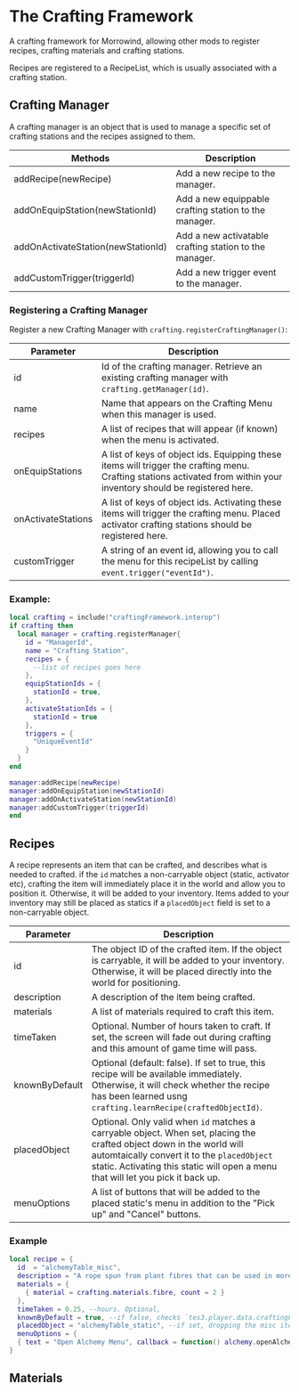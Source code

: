 # The Crafting Framework
A crafting framework for Morrowind, allowing other mods to register recipes, crafting materials and crafting stations.

Recipes are registered to a RecipeList, which is usually associated with a crafting station. 

## Crafting Manager

A crafting manager is an object that is used to manage a specific set of crafting stations and the recipes assigned to them.

| Methods | Description |
| ------- | ----------- |
| addRecipe(newRecipe) | Add a new recipe to the manager. |
| addOnEquipStation(newStationId) | Add a new equippable crafting station to the manager. | 
| addOnActivateStation(newStationId) | Add a new activatable crafting station to the manager. |
| addCustomTrigger(triggerId) | Add a new trigger event to the manager. |

### Registering a Crafting Manager

Register a new Crafting Manager with `crafting.registerCraftingManager()`:

| Parameter | Description |
| --------- | ----------- |
| id | Id of the crafting manager. Retrieve an existing crafting manager with `crafting.getManager(id)`. |
| name | Name that appears on the Crafting Menu when this manager is used. |
| recipes   | A list of recipes that will appear (if known) when the menu is activated. |
| onEquipStations | A list of keys of object ids. Equipping these items will trigger the crafting menu. Crafting stations activated from within your inventory should be registered here. |
| onActivateStations | A list of keys of object ids. Activating these items will trigger the crafting menu. Placed activator crafting stations should be registered here. |
| customTrigger | A string of an event id, allowing you to call the menu for this recipeList by calling `event.trigger("eventId")`. |

### Example:

```lua
local crafting = include("craftingFramework.interop")
if crafting then
  local manager = crafting.registerManager{
    id = "ManagerId",
    name = "Crafting Station",
    recipes = {
      --list of recipes goes here
    },
    equipStationIds = {
      stationId = true,
    },
    activateStationIds = {
      stationId = true
    },
    triggers = {
      "UniqueEventId"
    }
  }
end

manager:addRecipe(newRecipe)
manager:addOnEquipStation(newStationId)
manager:addOnActivateStation(newStationId)
manager:addCustomTrigger(triggerId)
end
```

## Recipes

A recipe represents an item that can be crafted, and describes what is needed to crafted. if the `id` matches a non-carryable object (static, activator etc), crafting the item will immediately place it in the world and allow you to position it. Otherwise, it will be added to your inventory. Items added to your inventory may still be placed as statics if a `placedObject` field is set to a non-carryable object.

| Parameter | Description |
| --------- | ----------- |
| id | The object ID of the crafted item. If the object is carryable, it will be added to your inventory. Otherwise, it will be placed directly into the world for positioning. |
| description | A description of the item being crafted. |
| materials | A list of materials required to craft this item. |
| timeTaken | Optional. Number of hours taken to craft. If set, the screen will fade out during crafting and this amount of game time will pass. |
| knownByDefault | Optional (default: false). If set to true, this recipe will be available immediately. Otherwise, it will check whether the recipe has been learned usng `crafting.learnRecipe(craftedObjectId)`. |
| placedObject | Optional. Only valid when `id` matches a carryable object. When set, placing the crafted object down in the world will automtaically convert it to the `placedObject` static. Activating this static will open a menu that will let you pick it back up. |
| menuOptions | A list of buttons that will be added to the placed static's menu in addition to the "Pick up" and "Cancel" buttons. |


### Example

```lua
local recipe = {
  id  = "alchemyTable_misc",
  description = "A rope spun from plant fibres that can be used in more advanced crafting recipes.",
  materials = {
    { material = crafting.materials.fibre, count = 2 }
  },
  timeTaken = 0.25, --hours. Optional,
  knownByDefault = true, --if false, checks `tes3.player.data.craftingFramework.recipes["alchemyTable_misc"].known`
  placedObject = "alchemyTable_static", --if set, dropping the misc item will automatically place it as a positionable static.
  menuOptions = {
  { text = "Open Alchemy Menu", callback = function() alchemy.openAlchemyMenu() end }
}
```

## Materials



